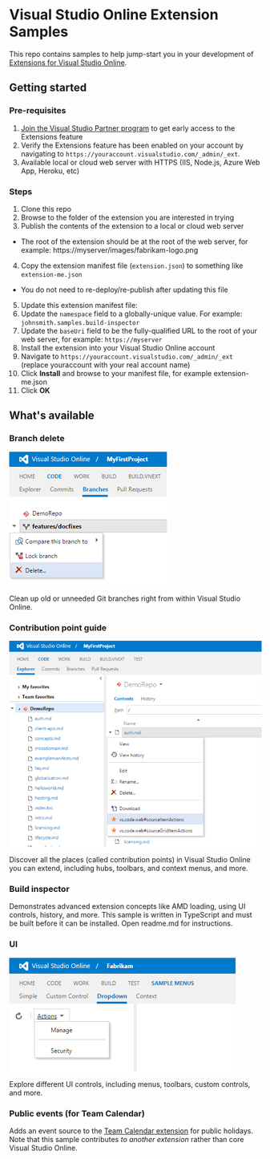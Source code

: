 # Visual Studio Online Extension Samples

This repo contains samples to help jump-start you in your development of [Extensions for Visual Studio Online](http://www.visualstudio.com/integrate/extensions/overview).

## Getting started

### Pre-requisites

1. [Join the Visual Studio Partner program](http://www.vsipprogram.com/join) to get early access to the Extensions feature
2. Verify the Extensions feature has been enabled on your account by navigating to ```https://youraccount.visualstudio.com/_admin/_ext```.
3. Available local or cloud web server with HTTPS (IIS, Node.js, Azure Web App, Heroku, etc)

### Steps

1. Clone this repo
2. Browse to the folder of the extension you are interested in trying
3. Publish the contents of the extension to a local or cloud web server
 * The root of the extension should be at the root of the web server, for example: https://myserver/images/fabrikam-logo.png
4. Copy the extension manifest file (`extension.json`) to something like `extension-me.json`
 * You do not need to re-deploy/re-publish after updating this file
5. Update this extension manifest file:
  1. Update the `namespace` field to a globally-unique value. For example: ```johnsmith.samples.build-inspector```
  2. Update the `baseUri` field to be the fully-qualified URL to the root of your web server, for example: `https://myserver`
6. Install the extension into your Visual Studio Online account
  1. Navigate to ```https://youraccount.visualstudio.com/_admin/_ext``` (replace youraccount with your real account name)
  2. Click **Install** and browse to your manifest file, for example extension-me.json
  3. Click **OK**

## What's available

### Branch delete

![image](branch-delete/images/delete-action-screenshot.png)

Clean up old or unneeded Git branches right from within Visual Studio Online.

### Contribution point guide

![image](point-guide/images/context-menu-screenshot.png)

Discover all the places (called contribution points) in Visual Studio Online you can extend, including hubs, toolbars, and context menus, and more.
 
### Build inspector

Demonstrates advanced extension concepts like AMD loading, using UI controls, history, and more. This sample is written in TypeScript and must be built before it can be installed. Open readme.md for instructions.

### UI

![image](ui/images/menu-dropdown2.png)

Explore different UI controls, including menus, toolbars, custom controls, and more.

### Public events (for Team Calendar)

Adds an event source to the [Team Calendar extension](https://github.com/Microsoft/vso-team-calendar) for public holidays. Note that this sample contributes *to another extension* rather than core Visual Studio Online.

